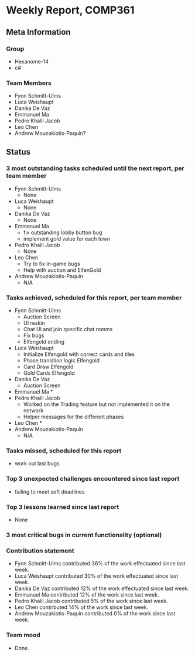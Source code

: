 # Weekly Report, COMP361

## Meta Information

### Group

 * Hexanome-14
 * c#
### Team Members

 * Fynn Schmitt-Ulms
 * Luca Weishaupt
 * Danika De Vaz
 * Emmanuel Ma
 * Pedro Khalil Jacob
 * Leo Chen
 * Andrew Mouzakiotis-Paquin?

## Status

### 3 most outstanding tasks scheduled until the next report, per team member
 * Fynn Schmitt-Ulms
   * None
 * Luca Weishaupt
   * None
 * Danika De Vaz
   *  None
 * Emmanuel Ma 
   * fix outstanding lobby button bug
   * implement gold value for each town
 * Pedro Khalil Jacob
   *  None
 * Leo Chen
   * Try to fix in-game bugs
   * Help with auction and ElfenGold
 * Andrew Mouzakiotis-Paquin
   * N/A

### Tasks achieved, scheduled for this report, per team member

 * Fynn Schmitt-Ulms
   * Auction Screen
   * UI reskin
   * Chat UI and join specific chat romms
   * Fix bugs
   * Elfengold ending
 * Luca Weishaupt
   * Initialize Elfengold with correct cards and tiles
   * Phase transition logic Elfengold
   * Card Draw Elfengold
   * Gold Cards Elfengold
 * Danika De Vaz
   * Auction Screen
 * Emmanuel Ma 
   * 
 * Pedro Khalil Jacob
   * Worked on the Trading feature but not implemented it on the network 
   * Helper messages for the different phases
 * Leo Chen
   * 
 * Andrew Mouzakiotis-Paquin
   * N/A

### Tasks missed, scheduled for this report

 * work out last bugs

### Top 3 unexpected challenges encountered since last report

 * failing to meet soft deadlines

### Top 3 lessons learned since last report

 * None
 
### 3 most critical bugs in current functionality (optional)

### Contribution statement

 * Fynn Schmitt-Ulms contributed 36% of the work effectuated since last week.
 * Luca Weishaupt contributed 30% of the work effectuated since last week.
 * Danika De Vaz contributed 12% of the work effectuated since last week.
 * Emmanuel Ma contributed 12% of the work since last week.
 * Pedro Khalil Jacob contributed 5% of the work since last week.
 * Leo Chen contributed 14% of the work since last week.
 * Andrew Mouzakiotis-Paquin contributed 0% of the work since last week.

### Team mood

 * Done.
